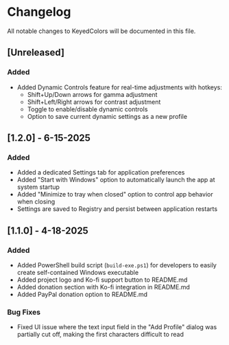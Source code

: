 # Changelog

All notable changes to KeyedColors will be documented in this file.

## [Unreleased]

### Added
- Added Dynamic Controls feature for real-time adjustments with hotkeys:
  - Shift+Up/Down arrows for gamma adjustment
  - Shift+Left/Right arrows for contrast adjustment
  - Toggle to enable/disable dynamic controls
  - Option to save current dynamic settings as a new profile

## [1.2.0] - 6-15-2025

### Added
- Added a dedicated Settings tab for application preferences
- Added "Start with Windows" option to automatically launch the app at system startup
- Added "Minimize to tray when closed" option to control app behavior when closing
- Settings are saved to Registry and persist between application restarts

## [1.1.0] - 4-18-2025

### Added
- Added PowerShell build script (`build-exe.ps1`) for developers to easily create self-contained Windows executable
- Added project logo and Ko-fi support button to README.md
- Added donation section with Ko-fi integration in README.md
- Added PayPal donation option to README.md

### Bug Fixes
- Fixed UI issue where the text input field in the "Add Profile" dialog was partially cut off, making the first characters difficult to read 